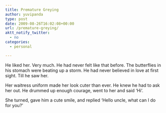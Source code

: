 ```yaml
---
title: Premature Greying
author: yuvipanda
type: post
date: 2009-08-26T16:02:08+00:00
url: /premature-greying/
aktt_notify_twitter:
  - no
categories:
  - personal

---
```

He liked her. Very much. He had never felt like that before. The butterflies in his stomach were beating up a storm. He had never believed in love at first sight. Till he saw her.

Her waitress uniform made her look cuter than ever. He knew he had to ask her out. He drummed up enough courage, went to her and said &#8216;Hi&#8217;.

She turned, gave him a cute smile, and replied &#8216;Hello uncle, what can I do for you?&#8217;